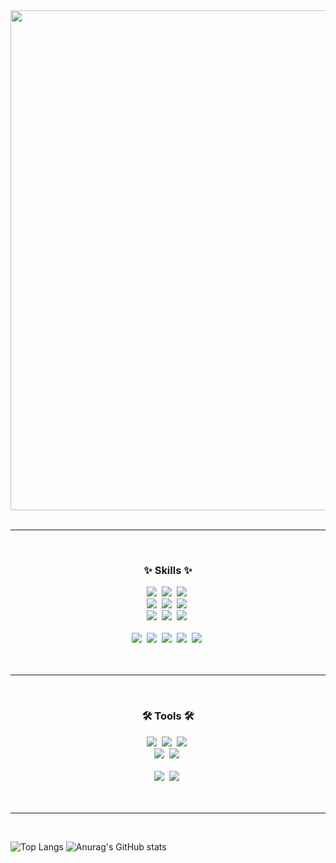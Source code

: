 <div align="center">
  <img width="800px" src="https://github.com/beanbeeean/beanbeeean/tree/main/assets/info_title.png" />
</div>
<br>
<hr>
<br>
<h3 align="center">✨ Skills ✨</h3>
<div align="center">
  <img src="https://img.shields.io/badge/React-20232A?style=for-the-badge&logo=react&logoColor=61DAFB" />&nbsp
  <img src="https://img.shields.io/badge/Vue.js-35495E?style=for-the-badge&logo=vue.js&logoColor=4FC08D" />&nbsp
  <img src="https://img.shields.io/badge/JavaScript-F7DF1E?style=for-the-badge&logo=JavaScript&logoColor=white" />&nbsp
</div>

<div align="center">
  <img src="https://img.shields.io/badge/HTML5-E34F26?style=for-the-badge&logo=html5&logoColor=white" />&nbsp
  <img src="https://img.shields.io/badge/CSS3-1572B6?style=for-the-badge&logo=css3&logoColor=white" />&nbsp
  <img src="https://img.shields.io/badge/jQuery-0769AD?style=for-the-badge&logo=jquery&logoColor=white" />&nbsp
</div>

<div align="center">
  <img src="https://img.shields.io/badge/Bootstrap-563D7C?style=for-the-badge&logo=bootstrap&logoColor=white" />&nbsp
  <img src="https://img.shields.io/badge/Material--UI-0081CB?style=for-the-badge&logo=material-ui&logoColor=white" />&nbsp
  <img src="https://img.shields.io/badge/styled--components-DB7093?style=for-the-badge&logo=styled-components&logoColor=white" />&nbsp
</div>
<br>

<div align="center">
  <img src="https://img.shields.io/badge/Java-ED8B00?style=for-the-badge&logo=openjdk&logoColor=white" />&nbsp
  <img src="https://img.shields.io/badge/Spring-6DB33F?style=for-the-badge&logo=spring&logoColor=white" />&nbsp
  <img src="https://img.shields.io/badge/Python-14354C?style=for-the-badge&logo=python&logoColor=white" />&nbsp
  <img src="https://img.shields.io/badge/Flask-000000?style=for-the-badge&logo=flask&logoColor=white" />&nbsp
  <img src="https://img.shields.io/badge/MySQL-00000F?style=for-the-badge&logo=mysql&logoColor=white" />&nbsp
</div>

<br>
<br>

<hr>

<br>

<h3 align="center">🛠 Tools 🛠</h3>
<div align="center">
  <img src="https://img.shields.io/badge/git-F05033.svg?style=for-the-badge&logo=git&logoColor=white" />&nbsp
  <img src="https://img.shields.io/badge/github-181717.svg?style=for-the-badge&logo=github&logoColor=white" />&nbsp
  <img src="https://img.shields.io/badge/Notion-F3F3F3.svg?style=for-the-badge&logo=notion&logoColor=black" />&nbsp
</div>

<div align="center">
  <img src="https://img.shields.io/badge/miricanvas-03C75A.svg?style=for-the-badge&logo=canvas&logoColor=white" />&nbsp
  <img src="https://img.shields.io/badge/figma-F24E1E.svg?style=for-the-badge&logo=figma&logoColor=white" />&nbsp
</div>

<br>

<div align="center">
  <img src="https://img.shields.io/badge/VSCode-2C2C32.svg?style=for-the-badge&logo=visual-studio-code&logoColor=22ABF3" />&nbsp
  <img src="https://img.shields.io/badge/jupyter-2C2C32.svg?style=for-the-badge&logo=jupyter&logoColor=F37726" />&nbsp
<!--   <img src="https://img.shields.io/badge/Colab-2C2C32.svg?style=for-the-badge&logo=googlecolab&logoColor=F9AB00" />&nbsp -->
</div>

<br>
<br>

<hr>

<br>

![Top Langs](https://github-readme-stats.vercel.app/api/top-langs/?username=beanbeeean)
![Anurag's GitHub stats](https://github-readme-stats.vercel.app/api?username=beanbeeean&show_icons=true&theme=transparent)
<!--
**beanbeeean/beanbeeean** is a ✨ _special_ ✨ repository because its `README.md` (this file) appears on your GitHub profile.

Here are some ideas to get you started:

- 🔭 I’m currently working on ...
- 🌱 I’m currently learning ...
- 👯 I’m looking to collaborate on ...
- 🤔 I’m looking for help with ...
- 💬 Ask me about ...
- 📫 How to reach me: ...
- 😄 Pronouns: ...
- ⚡ Fun fact: ...
-->
